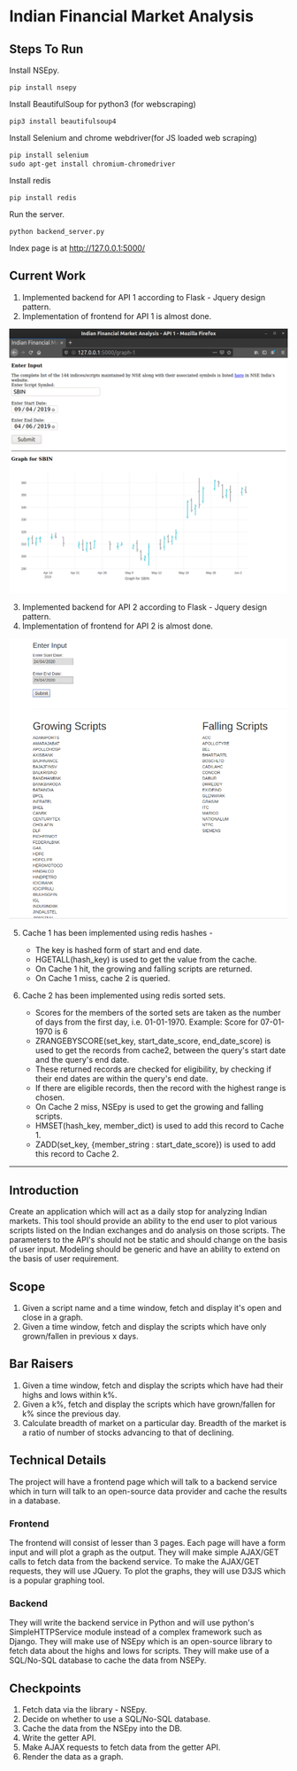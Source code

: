 # Indian Financial Market Analysis
## Steps To Run 
Install NSEpy.
```
pip install nsepy 
```
Install BeautifulSoup for python3 (for webscraping)
```
pip3 install beautifulsoup4
```
Install Selenium and chrome webdriver(for JS loaded web scraping)
```
pip install selenium
sudo apt-get install chromium-chromedriver
```
Install redis
```
pip install redis
```

Run the server.
```
python backend_server.py 
```
Index page is at http://127.0.0.1:5000/
## Current Work
1. Implemented backend for API 1 according to Flask - Jquery design pattern.
2. Implementation of frontend for API 1 is almost done.

![2](screenshots/api1.png)

3. Implemented backend for API 2 according to Flask - Jquery design pattern.
4. Implementation of frontend for API 2 is almost done. 

![4](screenshots/Api2.png)

5. Cache 1 has been implemented using redis hashes -
    +  The key is hashed form of start and end date. 
    +  HGETALL(hash_key) is used to get the value from the cache.
    +  On Cache 1 hit, the growing and falling scripts are returned.
    +  On Cache 1 miss, cache 2 is queried.
   
6. Cache 2 has been implemented using redis sorted sets.
    +  Scores for the members of the sorted sets are taken as the number of days from the first day, i.e. 01-01-1970. Example: Score for 07-01-1970 is 6
    +  ZRANGEBYSCORE(set_key, start_date_score, end_date_score) is used to get the records from cache2, between the query's start date and the query's end date.
    +  These returned records are checked for eligibility, by checking if their end dates are within the query's end date.
    +  If there are eligible records, then the record with the highest range is chosen.
    +  On Cache 2 miss, NSEpy is used to get the growing and falling scripts.
    +  HMSET(hash_key, member_dict) is used to add this record to Cache 1.
    +  ZADD(set_key, {member_string : start_date_score}) is used to add this record to Cache 2.
***

## Introduction
Create an application which will act as a daily stop for analyzing Indian markets. This tool should provide an ability to the end user to plot various scripts listed on the Indian exchanges and do analysis on those scripts. The parameters to the API&#39;s should not be static and should change on the basis of user input. Modeling should be generic and have an ability to extend on the basis of user requirement.

## Scope
1. Given a script name and a time window, fetch and display it&#39;s open and close in a graph.
2. Given a time window, fetch and display the scripts which have only grown/fallen in previous x days.

## Bar Raisers
1. Given a time window, fetch and display the scripts which have had their highs and lows within k%.
2. Given a k%, fetch and display the scripts which have grown/fallen for k% since the previous day.
3. Calculate breadth of market on a particular day. Breadth of the market is a ratio of number of stocks advancing to that of declining.

## Technical Details
The project will have a frontend page which will talk to a backend service which in turn will talk to an open-source data provider and cache the results in a database.
### Frontend
The frontend will consist of lesser than 3 pages. Each page will have a form input and will plot a graph as the output. They will make simple AJAX/GET calls to fetch data from the backend service. To make the AJAX/GET requests, they will use JQuery. To plot the graphs, they will use D3JS which is a popular graphing tool.
### Backend
They will write the backend service in Python and will use python&#39;s SimpleHTTPService module instead of a complex framework such as Django. They will make use of NSEpy which is an open-source library to fetch data about the highs and lows for scripts. They will make use of a SQL/No-SQL database to cache the data from NSEPy.

## Checkpoints
1. Fetch data via the library - NSEpy.
2. Decide on whether to use a SQL/No-SQL database.
3. Cache the data from the NSEpy into the DB.
4. Write the getter API.
5. Make AJAX requests to fetch data from the getter API.
6. Render the data as a graph.
